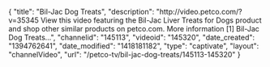 {
    "title": "Bil-Jac Dog Treats",
    "description": "http:\/\/video.petco.com\/?v=35345 View this video featuring the Bil-Jac Liver Treats for Dogs product and shop other similar products on petco.com. More information [1] Bil-Jac Dog Treats...",
    "channelid": "145113",
    "videoid": "145320",
    "date_created": "1394762641",
    "date_modified": "1418181182",
    "type": "captivate",
    "layout": "channelVideo",
    "url": "\/petco-tv\/bil-jac-dog-treats\/145113-145320"
}